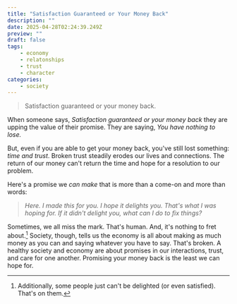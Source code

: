 ```yaml
---
title: "Satisfaction Guaranteed or Your Money Back"
description: ""
date: 2025-04-28T02:24:39.249Z
preview: ""
draft: false
tags:
    - economy
    - relatonships
    - trust
    - character
categories:
    - society
---
```

>Satisfaction guaranteed or your money back.

When someone says, *Satisfaction guaranteed or your money back* they are upping the value of their promise. They are saying, *You have nothing to lose.* 

But, even if you are able to get your money back, you've still lost something: *time and trust*. Broken trust steadily erodes our lives and connections. The return of our money can't return the time and hope for a resolution to our problem. 

Here's a promise we *can make* that is more than a come-on and more than words:

> *Here. I made this for you. I hope it delights you. That's what I was hoping for. If it didn't delight you, what can I do to fix things?* 

Sometimes, we all miss the mark. That's human. And, it's nothing to fret about.[^1] Society, though, tells us the economy is all about making as much money as you can and saying whatever you have to say. That's broken. A healthy society and economy are about promises in our interactions, trust, and care for one another. Promising your money back is the least we can hope for. 

[^1]: Additionally, some people just can't be delighted (or even satisfied). That's on them. 